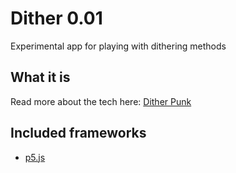 # Dither 0.01

Experimental app for playing with dithering methods

## What it is

Read more about the tech here: [Dither Punk](https://surma.dev/things/ditherpunk/) 

## Included frameworks

- [p5.js](http://p5js.org/)
